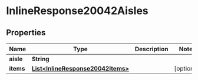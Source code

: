 

# InlineResponse20042Aisles

## Properties

Name | Type | Description | Notes
------------ | ------------- | ------------- | -------------
**aisle** | **String** |  | 
**items** | [**List&lt;InlineResponse20042Items&gt;**](InlineResponse20042Items.md) |  |  [optional]




